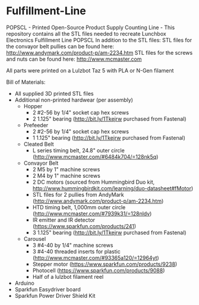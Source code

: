 # Fulfillment-Line
POPSCL - Printed Open-Source Product Supply Counting Line -
This repository contains all the STL files needed to recreate Lunchbox Electronics Fulfillment Line POPSCL
In addition to the STL files:
STL files for the convayor belt pullies can be found here:
  http://www.andymark.com/product-p/am-2234.htm
STL files for the screws and nuts can be found here:
  http://www.mcmaster.com

All parts were printed on a Lulzbot Taz 5 with PLA or N-Gen filament

Bill of Materials:
- All supplied 3D printed STL files
- Additional non-printed hardwear (per assembly)
  - Hopper
    - 2 #2-56 by 1/4" socket cap hex screws
    - 2 1.125" bearing (http://bit.ly/1Tkejrw purchased from Fastenal)
  - Prefeeder
    - 2 #2-56 by 1/4" socket cap hex screws
    - 1 1.125" bearing (http://bit.ly/1Tkejrw purchased from Fastenal)
  - Cleated Belt
    - L series timing belt, 24.8" outer circle (http://www.mcmaster.com/#6484k704/=128nk5q)
  - Convayor Belt
    - 2 M5 by 1" machine screws
    - 2 M4 by 1" machine screws
    - 2 DC motors (sourced from Hummingbird Duo kit, http://www.hummingbirdkit.com/learning/duo-datasheet#fMotor)
    - STL files for 2 pullies from AndyMark (http://www.andymark.com/product-p/am-2234.htm)
    - HTD timing belt, 1,000mm outer circle (http://www.mcmaster.com/#7939k31/=128nldv)
    - IR emitter and IR detector (https://www.sparkfun.com/products/241)
    - 3 1.125" bearing (http://bit.ly/1Tkejrw purchased from Fastenal)
  - Carousel
    - 3 #4-40 by 1/4" machine screws
    - 3 #4-40 threaded inserts for plastic (http://www.mcmaster.com/#93365a120/=12964yt)
    - Stepper motor (https://www.sparkfun.com/products/9238)
    - Photocell (https://www.sparkfun.com/products/9088)
    - Half of a lulzbot filament reel
- Arduino
- Sparkfun Easydriver board
- Sparkfun Power Driver Shield Kit

